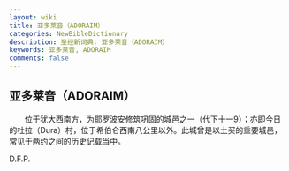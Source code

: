 ```yaml
---
layout: wiki
title: 亚多莱音（ADORAIM）
categories: NewBibleDictionary
description: 圣经新词典: 亚多莱音（ADORAIM）
keywords: 亚多莱音, ADORAIM
comments: false
---
```


## 亚多莱音（ADORAIM）

　　位于犹大西南方，为耶罗波安修筑巩固的城邑之一（代下十一9）；亦即今日的杜拉（Dura）村，位于希伯仑西南八公里以外。此城曾是以土买的重要城邑，常见于两约之间的历史记载当中。

D.F.P.








